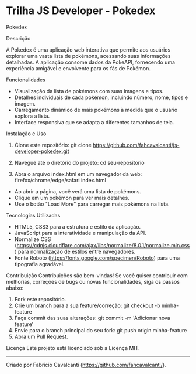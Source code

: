 # Trilha JS Developer - Pokedex

Pokedex

Descrição

A Pokedex é uma aplicação web interativa que permite aos usuários explorar uma vasta lista de pokémons, acessando suas informações detalhadas. A aplicação consome dados da PokeAPI, fornecendo uma experiência amigável e envolvente para os fãs de Pokémon.

Funcionalidades
- Visualização da lista de pokémons com suas imagens e tipos.
- Detalhes individuais de cada pokémon, incluindo número, nome, tipos e imagem.
- Carregamento dinâmico de mais pokémons à medida que o usuário explora a lista.
- Interface responsiva que se adapta a diferentes tamanhos de tela.

Instalação e Uso
1. Clone este repositório:
   git clone https://github.com/fahcavalcanti/js-developer-pokedex.git

2. Navegue até o diretório do projeto:
   cd seu-repositorio

3. Abra o arquivo index.html em um navegador da web:
   firefox/chrome/edge/safari index.html

- Ao abrir a página, você verá uma lista de pokémons.
- Clique em um pokémon para ver mais detalhes.
- Use o botão "Load More" para carregar mais pokémons na lista.

Tecnologias Utilizadas
- HTML5, CSS3 para a estrutura e estilo da aplicação.
- JavaScript para a interatividade e manipulação da API.
- Normalize CSS (https://cdnjs.cloudflare.com/ajax/libs/normalize/8.0.1/normalize.min.css) para normalização de estilos entre navegadores.
- Fonte Roboto (https://fonts.google.com/specimen/Roboto) para uma tipografia agradável.

Contribuição
Contribuições são bem-vindas! Se você quiser contribuir com melhorias, correções de bugs ou novas funcionalidades, siga os passos abaixo:

1. Fork este repositório.
2. Crie um branch para a sua feature/correção: git checkout -b minha-feature
3. Faça commit das suas alterações: git commit -m 'Adicionar nova feature'
4. Envie para o branch principal do seu fork: git push origin minha-feature
5. Abra um Pull Request.

Licença
Este projeto está licenciado sob a Licença MIT.

---

Criado por Fabricio Cavalcanti (https://github.com/fahcavalcanti/).
